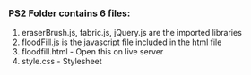 ### PS2 Folder contains 6 files:
1. eraserBrush.js, fabric.js, jQuery.js are the imported libraries
2. floodFill.js is the javascript file included in the html file
3. floodfill.html - Open this on live server
4. style.css - Stylesheet
